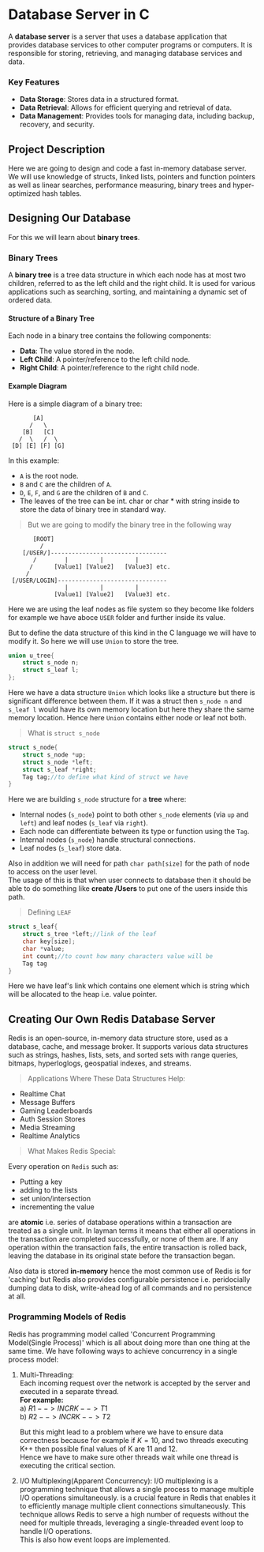# Database Server in C

A **database server** is a server that uses a database application that provides database services to other computer programs or computers. It is responsible for storing, retrieving, and managing database services and data.

### Key Features

- **Data Storage**: Stores data in a structured format.
- **Data Retrieval**: Allows for efficient querying and retrieval of data.
- **Data Management**: Provides tools for managing data, including backup, recovery, and security.

## Project Description

Here we are going to design and code a fast in-memory database server. We will use knowledge of structs, linked lists, pointers and function pointers as well as linear searches, performance measuring, binary trees and hyper-optimized hash tables.

## Designing Our Database

For this we will learn about **binary trees**.

### Binary Trees

A **binary tree** is a tree data structure in which each node has at most two children, referred to as the left child and the right child. It is used for various applications such as searching, sorting, and maintaining a dynamic set of ordered data.

#### Structure of a Binary Tree

Each node in a binary tree contains the following components:

- **Data**: The value stored in the node.
- **Left Child**: A pointer/reference to the left child node.
- **Right Child**: A pointer/reference to the right child node.

#### Example Diagram

Here is a simple diagram of a binary tree:

```
       [A]
      /   \
    [B]   [C]
   /  \   /  \
 [D] [E] [F] [G]
```

In this example:

- `A` is the root node.
- `B` and `C` are the children of `A`.
- `D`, `E`, `F`, and `G` are the children of `B` and `C`.
- The leaves of the tree can be int. char or char \* with string inside to store the data of binary tree in standard way.

> But we are going to modify the binary tree in the following way

```
       [ROOT]
         /
    [/USER/]---------------------------------
       /        |         |         |
      /      [Value1] [Value2]   [Value3] etc.
     /
 [/USER/LOGIN]-------------------------------
                |         |         |
             [Value1] [Value2]   [Value3] etc.
```

Here we are using the leaf nodes as file system so they become like folders for example we have aboce `USER` folder and further inside its value.

But to define the data structure of this kind in the C language we will have to modify it. So here we will use `Union` to store the tree.

```C
union u_tree{
    struct s_node n;
    struct s_leaf l;
};
```

Here we have a data structure `Union` which looks like a structure but there is significant difference between them. If it was a struct then `s_node n` and `s_leaf l` would have its own memory location but here they share the same memory location. Hence here `Union` contains either node or leaf not both.

> What is `struct s_node`

```C
struct s_node{
    struct s_node *up;
    struct s_node *left;
    struct s_leaf *right;
    Tag tag;//to define what kind of struct we have
}
```

Here we are building `s_node` structure for a **tree** where:

- Internal nodes (`s_node`) point to both other `s_node` elements (via `up` and `left`) and leaf nodes (`s_leaf` via `right`).
- Each node can differentiate between its type or function using the `Tag`.
- Internal nodes (`s_node`) handle structural connections.
- Leaf nodes (`s_leaf`) store data.

Also in addition we will need for path `char path[size]` for the path of node to access on the user level.<br>
The usage of this is that when user connects to database then it should be able to do something like **create /Users** to put one of the users inside this path.

> Defining `LEAF`

```C
struct s_leaf{
    struct s_tree *left;//link of the leaf
    char key[size];
    char *value;
    int count;//to count how many characters value will be
    Tag tag
}
```

Here we have leaf's link which contains one element which is string which will be allocated to the heap i.e. value pointer.

## Creating Our Own Redis Database Server

Redis is an open-source, in-memory data structure store, used as a database, cache, and message broker. It supports various data structures such as strings, hashes, lists, sets, and sorted sets with range queries, bitmaps, hyperloglogs, geospatial indexes, and streams.

> Applications Where These Data Structures Help:

- Realtime Chat
- Message Buffers
- Gaming Leaderboards
- Auth Session Stores
- Media Streaming
- Realtime Analytics

> What Makes Redis Special:

Every operation on `Redis` such as:

- Putting a key
- adding to the lists
- set union/intersection
- incrementing the value

are <b>atomic</b> i.e. series of database operations within a transaction are treated as a single unit. In layman terms it means that either all operations in the transaction are completed successfully, or none of them are. If any operation within the transaction fails, the entire transaction is rolled back, leaving the database in its original state before the transaction began.

Also data is stored <b>in-memory</b> hence the most common use of Redis is for 'caching' but Redis also provides configurable persistence i.e. peridocially dumping data to disk, write-ahead log of all commands and no persistence at all.

### Programming Models of Redis

Redis has programming model called 'Concurrent Programming Model(Single Process)' which is all about doing more than one thing at the same time. We have following ways to achieve concurrency in a single process model:

1. Multi-Threading:<br>
   Each incoming request over the network is accepted by the server and executed in a separate thread.<br>
   <b>For example:</b><br>
   a) $R1--> INCR K-->T1$<br>
   b) $R2-->INCR K-->T2$

   But this might lead to a problem where we have to ensure data correctness because for example if $K=10$, and two threads executing K++ then possible final values of K are 11 and 12.<br>
   Hence we have to make sure other threads wait while one thread is executing the critical section.

2. I/O Multiplexing(Apparent Concurrency):
   I/O multiplexing is a programming technique that allows a single process to manage multiple I/O operations simultaneously. is a crucial feature in Redis that enables it to efficiently manage multiple client connections simultaneously. This technique allows Redis to serve a high number of requests without the need for multiple threads, leveraging a single-threaded event loop to handle I/O operations.<br>
   This is also how event loops are implemented.<br>

